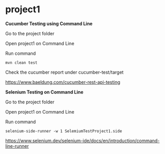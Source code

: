 # project1

**Cucumber Testing using Command Line**

Go to the project folder

Open project1 on Command Line

Run command

```
mvn clean test
```

Check the cucumber report under cucumber-test/target

https://www.baeldung.com/cucumber-rest-api-testing


**Selenium Testing on Command Line**

Go to the project folder

Open project1 on Command Line

Run command

```
selenium-side-runner -w 1 SelemiumTestProject1.side
```

https://www.selenium.dev/selenium-ide/docs/en/introduction/command-line-runner